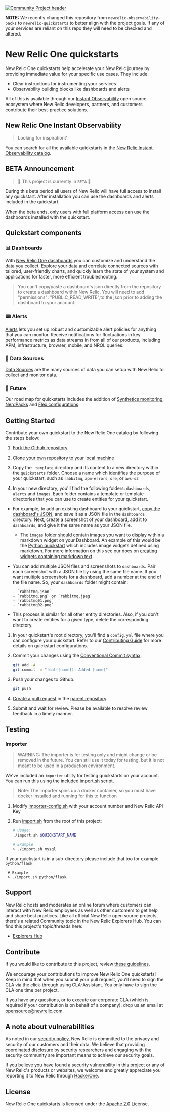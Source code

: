 [![Community Project header](https://github.com/newrelic/opensource-website/raw/master/src/images/categories/Community_Project.png)](https://opensource.newrelic.com/oss-category/#community-project)

**NOTE:** We recently changed this repository from `newrelic-observability-packs` to `newrelic-quickstarts` to better align with the project goals. If any of your services are reliant on this repo they will need to be checked and altered.

# New Relic One quickstarts

New Relic One quickstarts help accelerate your New Relic journey by providing immediate value for your specific use cases. They include:

- Clear instructions for instrumenting your services
- Observability building blocks like dashboards and alerts

All of this is available through our [Instant Observability](https://developer.newrelic.com/instant-observability) open source ecosystem where New Relic developers, partners, and customers contribute their best-practice solutions.

## New Relic One Instant Observability

> Looking for inspiration?

You can search for all the available quickstarts in the [New Relic Instant Observability catalog](https://developer.newrelic.com/instant-observability).

## BETA Announcement

> 🧪 This project is currently in `BETA`  🧪

During this beta period all users of New Relic will have full access to install any quickstart. After installation you can use the dashboards and alerts included in the quickstart.

When the beta ends, only users with full platform access can use the dashboards installed with the quickstart.

## Quickstart components

### 📊 Dashboards

With [New Relic One dashboards](https://docs.newrelic.com/docs/query-your-data/explore-query-data/dashboards/introduction-dashboards/) you can customize and understand the data you collect. Explore your data and correlate connected sources with tailored, user-friendly charts, and quickly learn the state of your system and applications for faster, more efficient troubleshooting.

> You can't copy/paste a dashboard's json directly from the repository to create a dashboard within New Relic. You will need to add "permissions": "PUBLIC_READ_WRITE",to the json prior to adding the dashboard to your account.

### 📟 Alerts

[Alerts](https://docs.newrelic.com/docs/alerts-applied-intelligence/new-relic-alerts/learn-alerts/introduction-alerts/) lets you set up robust and customizable alert policies for anything that you can monitor. Receive notifications for fluctuations in key performance metrics as data streams in from all of our products, including APM, infrastructure, browser, mobile, and NRQL queries.

### 💽 Data Sources

[Data Sources](https://developer.newrelic.com/collect-data/collect-data-from-any-source/) are the many sources of data you can setup with New Relic to collect and monitor data.

### 🔮 Future

Our road map for quickstarts includes the addition of [Synthetics monitoring](https://docs.newrelic.com/docs/synthetics/synthetic-monitoring/getting-started/get-started-synthetic-monitoring/), [NerdPacks](https://developer.newrelic.com/build-apps/) and [Flex configurations](https://docs.newrelic.com/docs/integrations/host-integrations/host-integrations-list/flex-integration-tool-build-your-own-integration/).

## Getting Started

Contribute your own quickstart to the New Relic One catalog by following the steps below:

1. [Fork the Github repository](https://help.github.com/en/github/getting-started-with-github/fork-a-repo#fork-an-example-repository)

2. [Clone your own repository to your local machine](https://help.github.com/en/github/creating-cloning-and-archiving-repositories/cloning-a-repository)

3. Copy the `_template` directory and its content to a new directory within the `quickstarts` folder. Choose a name which identifies the purpose of your quickstart, such as `rabbitmq`, `apm-errors`, `sre`, or `aws-s3`

4. In your new directory, you'll find the following folders: `dashboards`, `alerts` and `images`. Each folder contains a template or template directories that you can use to create entities for your quickstart.

- For example, to add an existing dashboard to your quickstart, [copy the dashboard's JSON](https://docs.newrelic.com/docs/query-your-data/explore-query-data/dashboards/manage-your-dashboard/#dash-json), and save it as a JSON file in the `dashboards` directory. Next, create a screenshot of your dashboard, add it to `dashboards`, and give it the same name as your JSON file.
  - The `images` folder should contain images you want to display within a markdown widget on your Dashboard. An example of this would be the [Python quickstart](https://github.com/newrelic/newrelic-quickstarts/blob/main/quickstarts/python/python/dashboards/python.png) which includes image widgets defined using markdown. For more information on this see our docs on [creating widgets containing markdown text](https://docs.newrelic.com/docs/query-your-data/explore-query-data/dashboards/manage-your-dashboard/#markdown)

- You can add multiple JSON files and screenshots to `dashboards`. Pair each screenshot with a JSON file by using the same file name. If you want multiple screenshots for a dashboard, add a number at the end of the file name. So, your `dashboards` folder might contain:

      - `rabbitmq.json`
      - `rabbitmq.png` or `rabbitmq.jpeg`
      - `rabbitmq01.png`
      - `rabbitmq02.png`

- This process is similar for all other entity directories. Also, if you don't want to create entities for a given type, delete the corresponding directory.

1. In your quickstart's root directory, you'll find a `config.yml` file where you can configure your quickstart. Refer to our [Contributing Guide](./CONTRIBUTING.md) for more details on quickstart configurations.

2. Commit your changes using the [Conventional Commit syntax](./CONTRIBUTING.md#using-conventional-commits):

    ```sh
    git add -A
    git commit -m "feat([name]): Added [name]"
    ```

3. Push your changes to Github:

    ```sh
    git push
    ```

4. [Create a pull request](https://help.github.com/en/github/collaborating-with-issues-and-pull-requests/creating-a-pull-request) in the [parent repository](https://github.com/newrelic/newrelic-quickstarts/compare?expand=1).

5. Submit and wait for review. Please be available to resolve review feedback in a timely manner.

## Testing

### Importer

> WARNING: The importer is for testing only and might change or be removed in the future. You can still use it today for testing, but it is not meant to be used in a production environment.

We've included an `importer` utility for testing quickstarts on your account. You can run this using the included [import.sh](./import.sh) script.

> Note: The importer spins up a docker container, so you must have docker installed and running for this to function

1. Modify [importer-config.sh](./importer-config.sh) with your account number and New Relic API Key
2. Run [import.sh](./import.sh) from the root of this project:

   ```bash
   # Usage:
   ./import.sh $QUICKSTART_NAME

   # Example
   > ./import.sh mysql
   ```
If your quickstart is in a sub-directory please include that too for example `python/flask`
  ```
   # Example
   > ./import.sh python/flask
   ```
## Support

New Relic hosts and moderates an online forum where customers can interact with New Relic employees as well as other customers to get help and share best practices. Like all official New Relic open source projects, there's a related Community topic in the New Relic Explorers Hub. You can find this project's topic/threads here:

- [Explorers Hub](https://discuss.newrelic.com/t/new-relic-one-quickstarts/161980)

## Contribute

If you would like to contribute to this project, review [these guidelines](./CONTRIBUTING.md).

We encourage your contributions to improve New Relic One quickstarts! Keep in mind that when you submit your pull request, you'll need to sign the CLA via the click-through using CLA-Assistant. You only have to sign the CLA one time per project.

If you have any questions, or to execute our corporate CLA (which is required if your contribution is on behalf of a company), drop us an email at opensource@newrelic.com.

## A note about vulnerabilities

As noted in our [security policy](../../security/policy), New Relic is committed to the privacy and security of our customers and their data. We believe that providing coordinated disclosure by security researchers and engaging with the security community are important means to achieve our security goals.

If you believe you have found a security vulnerability in this project or any of New Relic's products or websites, we welcome and greatly appreciate you reporting it to New Relic through [HackerOne](https://hackerone.com/newrelic).

## License

New Relic One quickstarts is licensed under the [Apache 2.0](http://apache.org/licenses/LICENSE-2.0.txt) License.

